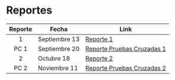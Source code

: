 # Reportes

| Reporte | Fecha | Link |
|:-------:|-------|------|
| 1 | Septiembre 13 | [Reporte 1](Reporte_1.md)
| PC 1 | Septiembre 20 | [Reporte Pruebas Cruzadas 1](Reporte_PC_1.md)
| 2 | Octubre 18 | [Reporte 2](Reporte_2.md)
| PC 2 | Noviembre 11 | [Reporte Pruebas Cruzadas 2](Reporte_PC_2.md)
